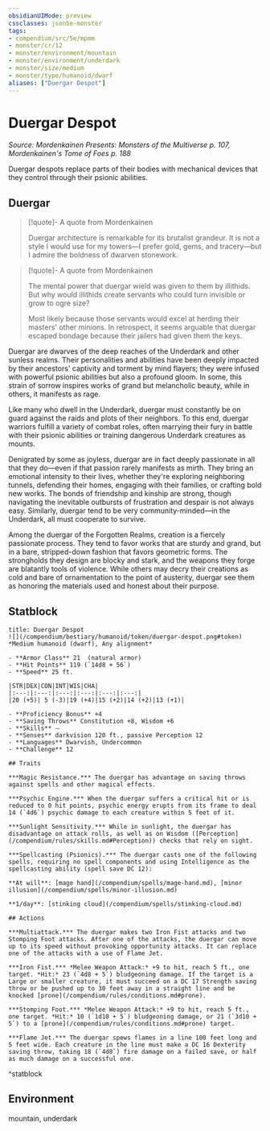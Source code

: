 ```yaml
---
obsidianUIMode: preview
cssclasses: json5e-monster
tags:
- compendium/src/5e/mpmm
- monster/cr/12
- monster/environment/mountain
- monster/environment/underdark
- monster/size/medium
- monster/type/humanoid/dwarf
aliases: ["Duergar Despot"]
---
```

# Duergar Despot
*Source: Mordenkainen Presents: Monsters of the Multiverse p. 107, Mordenkainen's Tome of Foes p. 188*  

Duergar despots replace parts of their bodies with mechanical devices that they control through their psionic abilities.

## Duergar

> [!quote]- A quote from Mordenkainen  
> 
> Duergar architecture is remarkable for its brutalist grandeur. It is not a style I would use for my towers—I prefer gold, gems, and tracery—but I admire the boldness of dwarven stonework.

> [!quote]- A quote from Mordenkainen  
> 
> The mental power that duergar wield was given to them by illithids. But why would illithids create servants who could turn invisible or grow to ogre size?
> 
> Most likely because those servants would excel at herding their masters' other minions. In retrospect, it seems arguable that duergar escaped bondage because their jailers had given them the keys.

Duergar are dwarves of the deep reaches of the Underdark and other sunless realms. Their personalities and abilities have been deeply impacted by their ancestors' captivity and torment by mind flayers; they were infused with powerful psionic abilities but also a profound gloom. In some, this strain of sorrow inspires works of grand but melancholic beauty, while in others, it manifests as rage.

Like many who dwell in the Underdark, duergar must constantly be on guard against the raids and plots of their neighbors. To this end, duergar warriors fulfill a variety of combat roles, often marrying their fury in battle with their psionic abilities or training dangerous Underdark creatures as mounts.

Denigrated by some as joyless, duergar are in fact deeply passionate in all that they do—even if that passion rarely manifests as mirth. They bring an emotional intensity to their lives, whether they're exploring neighboring tunnels, defending their homes, engaging with their families, or crafting bold new works. The bonds of friendship and kinship are strong, though navigating the inevitable outbursts of frustration and despair is not always easy. Similarly, duergar tend to be very community-minded—in the Underdark, all must cooperate to survive.

Among the duergar of the Forgotten Realms, creation is a fiercely passionate process. They tend to favor works that are sturdy and grand, but in a bare, stripped-down fashion that favors geometric forms. The strongholds they design are blocky and stark, and the weapons they forge are blatantly tools of violence. While others may decry their creations as cold and bare of ornamentation to the point of austerity, duergar see them as honoring the materials used and honest about their purpose.

## Statblock

```ad-statblock
title: Duergar Despot
![](/compendium/bestiary/humanoid/token/duergar-despot.png#token)
*Medium humanoid (dwarf), Any alignment*

- **Armor Class** 21  (natural armor)
- **Hit Points** 119 (`14d8 + 56`)
- **Speed** 25 ft.

|STR|DEX|CON|INT|WIS|CHA|
|:---:|:---:|:---:|:---:|:---:|:---:|
|20 (+5)| 5 (-3)|19 (+4)|15 (+2)|14 (+2)|13 (+1)|

- **Proficiency Bonus** +4
- **Saving Throws** Constitution +8, Wisdom +6
- **Skills** ⏤
- **Senses** darkvision 120 ft., passive Perception 12
- **Languages** Dwarvish, Undercommon
- **Challenge** 12

## Traits

***Magic Resistance.*** The duergar has advantage on saving throws against spells and other magical effects.

***Psychic Engine.*** When the duergar suffers a critical hit or is reduced to 0 hit points, psychic energy erupts from its frame to deal 14 (`4d6`) psychic damage to each creature within 5 feet of it.

***Sunlight Sensitivity.*** While in sunlight, the duergar has disadvantage on attack rolls, as well as on Wisdom ([Perception](/compendium/rules/skills.md#Perception)) checks that rely on sight.

***Spellcasting (Psionics).*** The duergar casts one of the following spells, requiring no spell components and using Intelligence as the spellcasting ability (spell save DC 12):

**At will**: [mage hand](/compendium/spells/mage-hand.md), [minor illusion](/compendium/spells/minor-illusion.md)

**1/day**: [stinking cloud](/compendium/spells/stinking-cloud.md)

## Actions

***Multiattack.*** The duergar makes two Iron Fist attacks and two Stomping Foot attacks. After one of the attacks, the duergar can move up to its speed without provoking opportunity attacks. It can replace one of the attacks with a use of Flame Jet.

***Iron Fist.*** *Melee Weapon Attack:* +9 to hit, reach 5 ft., one target. *Hit:* 23 (`4d8 + 5`) bludgeoning damage. If the target is a Large or smaller creature, it must succeed on a DC 17 Strength saving throw or be pushed up to 30 feet away in a straight line and be knocked [prone](/compendium/rules/conditions.md#prone).

***Stomping Foot.*** *Melee Weapon Attack:* +9 to hit, reach 5 ft., one target. *Hit:* 10 (`1d10 + 5`) bludgeoning damage, or 21 (`3d10 + 5`) to a [prone](/compendium/rules/conditions.md#prone) target.

***Flame Jet.*** The duergar spews flames in a line 100 feet long and 5 feet wide. Each creature in the line must make a DC 16 Dexterity saving throw, taking 18 (`4d8`) fire damage on a failed save, or half as much damage on a successful one.
```
^statblock

## Environment

mountain, underdark